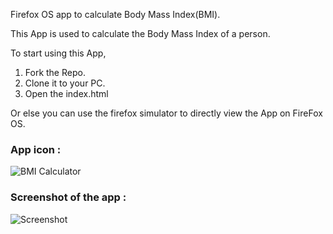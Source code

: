 Firefox OS app to calculate Body Mass Index(BMI).


This App is used to calculate the Body Mass Index of a person.

To start using this App,
1. Fork the Repo.
2. Clone it to your PC.
3. Open the index.html

Or else you can use the firefox simulator to directly view the App on FireFox OS.

### App icon :

![BMI Calculator](https://marketplace.cdn.mozilla.net/img/uploads/addon_icons/510/510674-128.png)

### Screenshot of the app :

![Screenshot](https://marketplace.cdn.mozilla.net/img/uploads/previews/full/167/167880.png)
